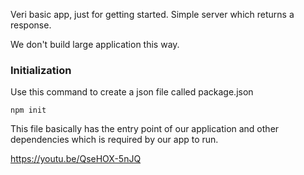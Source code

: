 Veri basic app, just for getting started.
Simple server which returns a response.

We don't build large application this way.

### Initialization
Use this command to create a json file called package.json
```
npm init
```
This file basically has the entry point of our application and other dependencies which is required by our app to run.

https://youtu.be/QseHOX-5nJQ